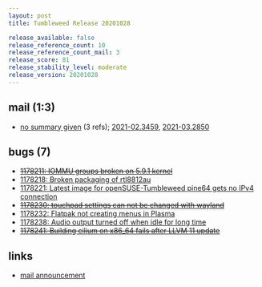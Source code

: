 ```yaml
---
layout: post
title: Tumbleweed Release 20201028

release_available: false
release_reference_count: 10
release_reference_count_mail: 3
release_score: 81
release_stability_level: moderate
release_version: 20201028
---
```


## mail (1:3)

- [no summary given](https://github.com/boombatower/tumbleweed-review/issues/10) (3 refs); [2021-02.3459](https://github.com/boombatower/tumbleweed-review/issues/10), [2021-03.2850](https://github.com/boombatower/tumbleweed-review/issues/10)

## bugs (7)

<!--more-->

- ~~[1178211: IOMMU groups broken on 5.9.1 kernel](https://bugzilla.opensuse.org/show_bug.cgi?id=1178211)~~
- [1178218: Broken packaging of rtl8812au](https://bugzilla.opensuse.org/show_bug.cgi?id=1178218)
- [1178221: Latest image for openSUSE-Tumbleweed pine64 gets no IPv4 connection](https://bugzilla.opensuse.org/show_bug.cgi?id=1178221)
- ~~[1178230: touchpad settings can not be changed with wayland](https://bugzilla.opensuse.org/show_bug.cgi?id=1178230)~~
- [1178232: Flatpak not creating menus in Plasma](https://bugzilla.opensuse.org/show_bug.cgi?id=1178232)
- [1178238: Audio output turned off when idle for long time](https://bugzilla.opensuse.org/show_bug.cgi?id=1178238)
- ~~[1178241: Building cilium on x86_64 fails after LLVM 11 update](https://bugzilla.opensuse.org/show_bug.cgi?id=1178241)~~



## links

- [mail announcement](https://github.com/boombatower/tumbleweed-review/issues/10)
